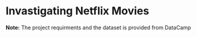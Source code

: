 # Invastigating Netflix Movies
**Note:** The project requirments and the dataset is provided from DataCamp

